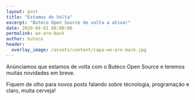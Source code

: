 ```yaml
---
layout: post
title: "Estamos de Volta"
excerpt: "Buteco Open Source de volta a ativa!"
date: 2020-04-01 08:00:00
permalink: we-are-back
author: buteco
header:
  overlay_image: /assets/content/capa-we-are-back.jpg
---
```


Anúnciamos que estamos de volta com o Buteco Open Source e teremos muitas novidades em breve.

Fiquem de olho para novos posts falando sobre técnologia, programação e claro, muita cerveja!
